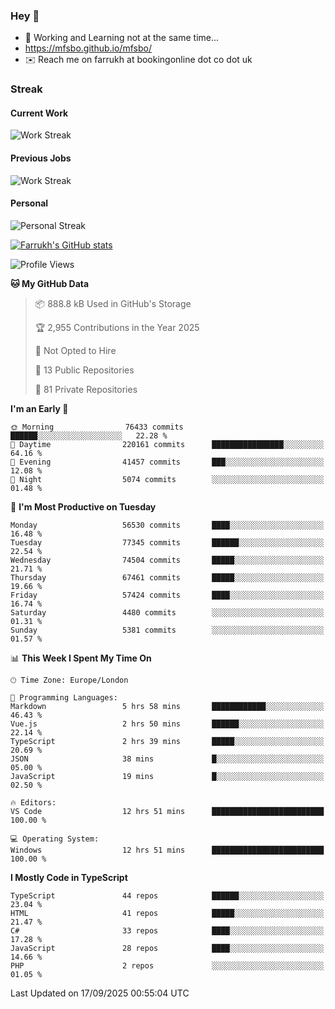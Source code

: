 ### Hey 👋

- 🏃 Working and Learning not at the same time...
- https://mfsbo.github.io/mfsbo/
- ✉️ Reach me on farrukh at bookingonline dot co dot uk

### Streak
#### Current Work
![Work Streak](https://streak-stats.demolab.com/?user=mfsbo)
#### Previous Jobs
![Work Streak](https://streak-stats.demolab.com/?user=farrukhcw)
#### Personal
![Personal Streak](https://streak-stats.demolab.com/?user=farrukhsubhani)

[![Farrukh's GitHub stats](https://github-readme-stats.vercel.app/api?username=mfsbo&hide=stars&count_private=true)](https://github.com/mfsbo/)

<!--START_SECTION:waka-->
![Profile Views](http://img.shields.io/badge/Profile%20Views-67-blue)

**🐱 My GitHub Data** 

> 📦 888.8 kB Used in GitHub's Storage 
 > 
> 🏆 2,955 Contributions in the Year 2025
 > 
> 🚫 Not Opted to Hire
 > 
> 📜 13 Public Repositories 
 > 
> 🔑 81 Private Repositories 
 > 
**I'm an Early 🐤** 

```text
🌞 Morning                76433 commits       ██████░░░░░░░░░░░░░░░░░░░   22.28 % 
🌆 Daytime                220161 commits      ████████████████░░░░░░░░░   64.16 % 
🌃 Evening                41457 commits       ███░░░░░░░░░░░░░░░░░░░░░░   12.08 % 
🌙 Night                  5074 commits        ░░░░░░░░░░░░░░░░░░░░░░░░░   01.48 % 
```
📅 **I'm Most Productive on Tuesday** 

```text
Monday                   56530 commits       ████░░░░░░░░░░░░░░░░░░░░░   16.48 % 
Tuesday                  77345 commits       ██████░░░░░░░░░░░░░░░░░░░   22.54 % 
Wednesday                74504 commits       █████░░░░░░░░░░░░░░░░░░░░   21.71 % 
Thursday                 67461 commits       █████░░░░░░░░░░░░░░░░░░░░   19.66 % 
Friday                   57424 commits       ████░░░░░░░░░░░░░░░░░░░░░   16.74 % 
Saturday                 4480 commits        ░░░░░░░░░░░░░░░░░░░░░░░░░   01.31 % 
Sunday                   5381 commits        ░░░░░░░░░░░░░░░░░░░░░░░░░   01.57 % 
```


📊 **This Week I Spent My Time On** 

```text
🕑︎ Time Zone: Europe/London

💬 Programming Languages: 
Markdown                 5 hrs 58 mins       ████████████░░░░░░░░░░░░░   46.43 % 
Vue.js                   2 hrs 50 mins       ██████░░░░░░░░░░░░░░░░░░░   22.14 % 
TypeScript               2 hrs 39 mins       █████░░░░░░░░░░░░░░░░░░░░   20.69 % 
JSON                     38 mins             █░░░░░░░░░░░░░░░░░░░░░░░░   05.00 % 
JavaScript               19 mins             █░░░░░░░░░░░░░░░░░░░░░░░░   02.50 % 

🔥 Editors: 
VS Code                  12 hrs 51 mins      █████████████████████████   100.00 % 

💻 Operating System: 
Windows                  12 hrs 51 mins      █████████████████████████   100.00 % 
```

**I Mostly Code in TypeScript** 

```text
TypeScript               44 repos            ██████░░░░░░░░░░░░░░░░░░░   23.04 % 
HTML                     41 repos            █████░░░░░░░░░░░░░░░░░░░░   21.47 % 
C#                       33 repos            ████░░░░░░░░░░░░░░░░░░░░░   17.28 % 
JavaScript               28 repos            ████░░░░░░░░░░░░░░░░░░░░░   14.66 % 
PHP                      2 repos             ░░░░░░░░░░░░░░░░░░░░░░░░░   01.05 % 
```




 Last Updated on 17/09/2025 00:55:04 UTC
<!--END_SECTION:waka-->
<!--
**mfsbo/mfsbo** is a ✨ _special_ ✨ repository because its `README.md` (this file) appears on your GitHub profile.

Here are some ideas to get you started:

- 🔭 I’m currently working on ...
- 🌱 I’m currently learning ...
- 👯 I’m looking to collaborate on ...
- 🤔 I’m looking for help with ...
- 💬 Ask me about ...
- 📫 How to reach me: ...
- 😄 Pronouns: ...
- ⚡ Fun fact: ...
-->
